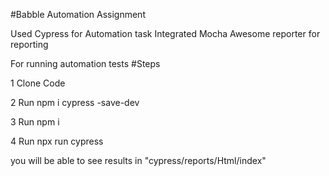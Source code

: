 #Babble Automation Assignment 

Used Cypress for Automation task
Integrated Mocha Awesome reporter for reporting



For running automation tests
#Steps 

1 Clone Code 

2 Run npm i cypress -save-dev 

3 Run npm i 

4 Run npx run cypress 


you will be able to see results in "cypress/reports/Html/index"
